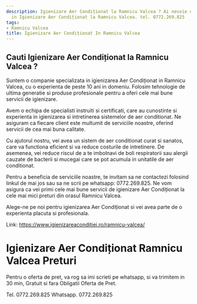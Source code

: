 ```yaml
---
description: Igienizare Aer Condiționat la Ramnicu Valcea ? Ai nevoie de un profesionist
  in Igienizare Aer Condiționat la Ramnicu Valcea. tel. 0772.269.825
tags:
- Ramnicu Valcea
title: Igienizare Aer Condiționat In Ramnicu Valcea
---
```



## Cauti Igienizare Aer Condiționat la Ramnicu Valcea ?

Suntem o companie specializata in igienizarea Aer Condiționat in Ramnicu Valcea, cu o experienta de peste 10 ani in domeniu. Folosim tehnologie de ultima generatie si produse profesionale pentru a oferi cele mai bune servicii de igienizare.

Avem o echipa de specialisti instruiti si certificati, care au cunostinte si experienta in igienizarea si intretinerea sistemelor de aer conditionat. Ne asiguram ca fiecare client este multumit de serviciile noastre, oferind servicii de cea mai buna calitate.

Cu ajutorul nostru, vei avea un sistem de aer conditionat curat si sanatos, care va functiona eficient si va reduce costurile de intretinere. De asemenea, vei reduce riscul de a te imbolnavi de boli respiratorii sau alergii cauzate de bacterii si mucegai care se pot acumula in unitatile de aer conditionat.

Pentru a beneficia de serviciile noastre, te invitam sa ne contactezi folosind linkul de mai jos sau sa ne scrii pe whatsapp: 0772.269.825. Ne vom asigura ca vei primi cele mai bune servicii de igienizare Aer Condiționat la cele mai mici preturi din orasul Ramnicu Valcea.

Alege-ne pe noi pentru igienizarea Aer Condiționat si vei avea parte de o experienta placuta si profesionala.

Link: https://www.igienizareaconditiei.ro/ramnicu-valcea/

# Igienizare Aer Condiționat Ramnicu Valcea Preturi
Pentru o oferta de pret, va rog sa imi scrieti pe whatsapp, si va trimitem in 30 min, Gratuit si fara Obligatii Oferta de Pret.

Tel. 0772.269.825
Whatsapp. 0772.269.825